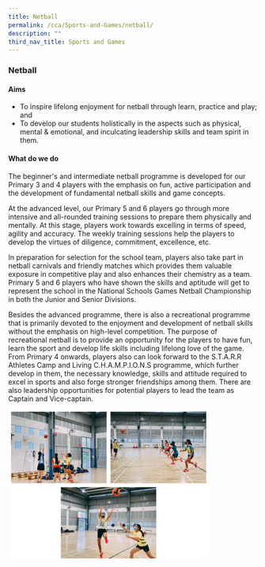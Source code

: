 ```yaml
---
title: Netball
permalink: /cca/Sports-and-Games/netball/
description: ""
third_nav_title: Sports and Games
---
```

### Netball

#### Aims 

*   To inspire lifelong enjoyment for netball through learn, practice and play; and
*   To develop our students holistically in the aspects such as physical, mental & emotional, and inculcating leadership skills and team spirit in them.


#### What do we do

The beginner's and intermediate netball programme is developed for our Primary 3 and 4 players with the emphasis on fun, active participation and the development of fundamental netball skills and game concepts.

  

At the advanced level, our Primary 5 and 6 players go through more intensive and all-rounded training sessions to prepare them physically and mentally. At this stage, players work towards excelling in terms of speed, agility and accuracy. The weekly training sessions help the players to develop the virtues of diligence, commitment, excellence, etc.

  

In preparation for selection for the school team, players also take part in netball carnivals and friendly matches which provides them valuable exposure in competitive play and also enhances their chemistry as a team. Primary 5 and 6 players who have shown the skills and aptitude will get to represent the school in the National Schools Games Netball Championship in both the Junior and Senior Divisions.

  

Besides the advanced programme, there is also a recreational programme that is primarily devoted to the enjoyment and development of netball skills without the emphasis on high-level competition. The purpose of recreational netball is to provide an opportunity for the players to have fun, learn the sport and develop life skills including lifelong love of the game. From Primary 4 onwards, players also can look forward to the S.T.A.R.R Athletes Camp and Living C.H.A.M.P.I.O.N.S programme, which further develop in them, the necessary knowledge, skills and attitude required to excel in sports and also forge stronger friendships among them. There are also leadership opportunities for potential players to lead the team as Captain and Vice-captain.

<img src="/images/netball.png" style="width:80%">